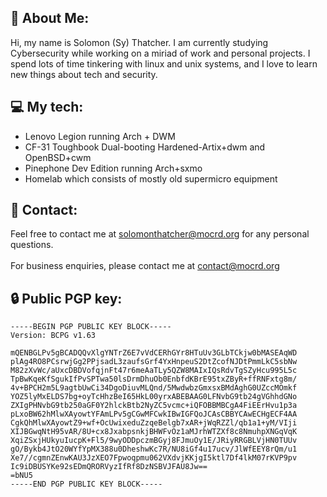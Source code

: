 ## 🧍 About Me:

Hi, my name is Solomon (Sy) Thatcher. I am currently studying
Cybersecurity while working on a miriad of work and personal projects.
I spend lots of time tinkering with linux and unix systems,
and I love to learn new things about tech and security.


## 💻 My tech:

- Lenovo Legion running Arch + DWM
- CF-31 Toughbook Dual-booting Hardened-Artix+dwm and OpenBSD+cwm
- Pinephone Dev Edition running Arch+sxmo
- Homelab which consists of mostly old supermicro equipment

## 📧 Contact:
Feel free to contact me at solomonthatcher@mocrd.org for any personal questions.<br /><br />
For business enquiries, please contact me at contact@mocrd.org

## 🔒 Public PGP key:
```
-----BEGIN PGP PUBLIC KEY BLOCK-----
Version: BCPG v1.63

mQENBGLPv5gBCADQQvXlgYNTrZ6E7vVdCERhGYr8HTuUv3GLbTCkjw0bMASEAqWD
plAg4RO8PCsrwjGg2PPjsadL3zaufsGrf4YxHnpeuS2DtZcofNJDtPmmLkC5sbNw
M82zXvWc/aUxcDBDVofqjnFt47r6meAaTLy5QZW8MAIxIQsRdvTgSZyHcu995L5c
TpBwKqeKfSgukIfPvSPTwa50lsDrmDhuOb0EnbfdKBrE95txZByR+ffRNFxtg8m/
4v+BPCH2m5L9agtbUwCi34DgoDiuvMLQnd/5MwdwbzGmxsxBMdAghG0UZccMOmkf
YOZ5lyMxELDS7bg+oyTcHhzBeI65HkL00yrxABEBAAG0LFNvbG9tb24gVGhhdGNo
ZXIgPHNvbG9tb250aGF0Y2hlckBtb2NyZC5vcmc+iQFOBBMBCgA4FiEErHvu1p3a
pLxoBW62hMlwXAyowtYFAmLPv5gCGwMFCwkIBwIGFQoJCAsCBBYCAwECHgECF4AA
CgkQhMlwXAyowtZ9+wf+OcUwixeduZzqeBelgb7xAR+jWqRZZl/qb1a1+yM/VIji
XIJBGwqNtH95vAR/8U+cx8JxabpsnkjBHWFvOz1aMJrhWTZXf8c8NmuhpXNGqVqK
XqiZSxjHUkyuIucpK+Fl5/9wyODDpczmBGyj8FJmuOy1E/JRiyRRGBLVjHN0TUUv
gO/Bykb4JtO20WYfYpMX388u0DheshwKc7R/NU8iGf4u17ucv/JlWfEEY8rQm/u1
Xe7//cgmnZEnwKAU3JzXEO7Fpwoqpmu062VXdvjKKjgI5ktl7Df4lkM07rKVP9pv
Ic9iDBUSYKe92sEDmQRORVyzIfRf8DzNSBVJFAU8Jw==
=bNU5
-----END PGP PUBLIC KEY BLOCK-----
```

